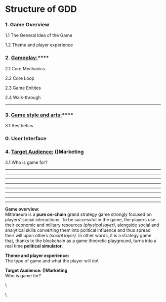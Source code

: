 # Structure of GDD

### 1. Game Overview

1.1 The General Idea of the Game

1.2 Theme and player experience

### 2. [**Gameplay:**](mainsgdd/gameplay/)****

2.1 Core Mechanics

2.2 Core Loop

2.3 Game Enitites

2.4 Walk-through

****

### **3.** [**Game style and arts:**](mainsgdd/gamestyle-and-arts.md)****

3.1 Aesthetics

### 0. User Interface

### **4.** [**Target Audience:**](mainsgdd/target-audience.md) **()Marketing**

4.1 Who is game for?

***

***

***

***

***

***

***

***

**Game overview:**\
Mithraeum is a **pure on-chain** grand strategy game strongly focused on players’ social interactions. To be successful in the game, the players use their economic and military resources _(physical layer)_, alongside social and analytical skills converting them into political influence and thus spread their will upon others _(social layer)_. In other words, it is a strategy game that, thanks to the blockchain as a game theoretic playground, turns into a real time **political simulator**.

**Theme and player experience:**\
The type of game and what the player will do\\

**Target Audience: ()Marketing**\
Who is game for?

\


\


